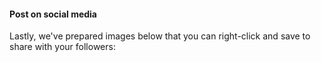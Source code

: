 #### Post on social media

Lastly, we've prepared images below that you can right-click and save to share with your followers:
